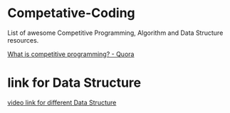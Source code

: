 # Competative-Coding
List of awesome Competitive Programming, Algorithm and Data Structure resources.

<a href="https://www.quora.com/What-is-competitive-programming-2">What is competitive programming? - Quora</a>

# link for Data Structure

<a href="https://www.youtube.com/user/vivekanandkhyade">video link for different Data Structure </a>

